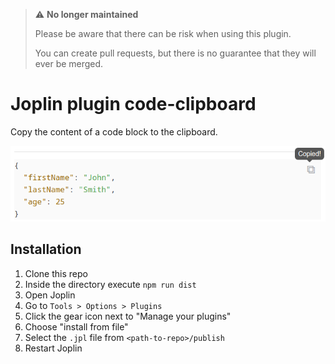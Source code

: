 > :warning: **No longer maintained**
> 
> Please be aware that there can be risk when using this plugin.
> 
> You can create pull requests, but there is no guarantee that they will ever be merged.

# Joplin plugin code-clipboard

Copy the content of a code block to the clipboard.

![Screenshot](img/showcase.png)

## Installation

1. Clone this repo
2. Inside the directory execute `npm run dist`
3. Open Joplin
4. Go to `Tools > Options > Plugins`
5. Click the gear icon next to "Manage your plugins"
6. Choose "install from file"
7. Select the `.jpl` file from `<path-to-repo>/publish`
8. Restart Joplin
